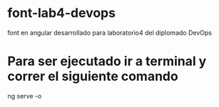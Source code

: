 # font-lab4-devops
font en angular desarrollado para laboratorio4 del diplomado DevOps

# Para ser ejecutado ir a terminal y correr el siguiente comando
ng serve -o

